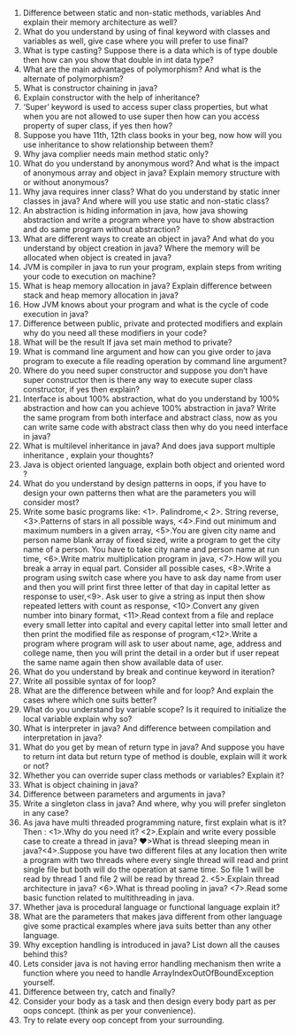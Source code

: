 1. Difference between static and non-static methods, variables And explain their memory architecture as well?
2. What do you understand by using of final keyword with classes and variables as well, give case where you will prefer to use final?
3. What is type casting? Suppose there is a data which is of type double then how can you show that double in int data type?
4. What are the main advantages of polymorphism? And what is the alternate of polymorphism?
5. What is constructor chaining in java?
6. Explain constructor with the help of inheritance?
7. ‘Super’ keyword is used to access super class properties, but what when you are not allowed to use super then how can you access property of super class, if yes then how?
8. Suppose you have 11th, 12th class books in your beg, now how will you use inheritance to show relationship between them?
9. Why java complier needs main method static only?
10. What do you understand by anonymous word? And what is the impact of anonymous array and object in java? Explain memory structure with or without anonymous?
11. Why java requires inner class? What do you understand by static inner classes in java? And where will you use static and non-static class?
12. An abstraction is hiding information in java, how java showing abstraction and write a program where you have to show abstraction and do same program without abstraction?
12. What are different ways to create an object in java? And what do you understand by object creation in java? Where the memory will be allocated when object is created in java?
14. JVM is compiler in java to run your program, explain steps from writing your code to execution on machine?
15. What is heap memory allocation in java? Explain difference between stack and heap memory allocation in java?
16. How JVM knows about your program and what is the cycle of code execution in java?
17. Difference between public, private and protected modifiers and explain why do you need all these modifiers in your code?
18. What will be the result If java set main method to private?
19. What is command line argument and how can you give order to java program to execute a file reading operation by command line argument?
20. Where do you need super constructor and suppose you don’t have super constructor then is there any way to execute super class constructor, if yes then explain?
21. Interface is about 100% abstraction, what do you understand by 100% abstraction and how can you achieve 100% abstraction in java? Write the same program from both interface and abstract class, now as you can write same code with abstract class then why do you need interface in java?
22. What is multilevel inheritance in java? And does java support multiple inheritance , explain your thoughts?
23. Java is object oriented language, explain both object and oriented word ?
24. What do you understand by design patterns in oops, if you have to design your own patterns then what are the parameters you will consider most?
25. Write some basic programs like: <1>. Palindrome,< 2>. String reverse, <3>.Patterns of stars in all possible ways, <4>.Find out minimum and maximum numbers in a given array, <5>.You are given city name and person name blank array of fixed sized, write a program to get the city name of a person. You have to take city name and person name at run time, <6>.Write matrix multiplication program in java, <7>.How will you break a array in equal part. Consider all possible cases, <8>.Write a program using switch case where you have to ask day name from user and then you will print first three letter of that day in capital letter as response to user,<9>. Ask user to give a string as input then show repeated letters with count as response, <10>.Convert any given number into binary format, <11>.Read context from a file and replace every small letter into capital and every capital letter into small letter and then print the modified file as response of program,<12>.Write a program where program will ask to user about name, age, address and college name, then you will print the detail in a order but if user repeat the same name again then show available data of user.
26. What do you understand by break and continue keyword in iteration?
27. Write all possible syntax of for loop?
28. What are the difference between while and for loop? And explain the cases where which one suits better?
29. What do you understand by variable scope? Is it required to initialize the local variable explain why so?
30. What is interpreter in java? And difference between compilation and interpretation in java?
31. What do you get by mean of return type in java? And suppose you have to return int data but return type of method is double, explain will it work or not?
32. Whether you can override super class methods or variables? Explain it?
33. What is object chaining in java?
34. Difference between parameters and arguments in java?
35. Write a singleton class in java? And where, why you will prefer singleton in any case?
36. As java have multi threaded programming nature, first explain what is it? Then : <1>.Why do you need it? <2>.Explain and write every possible case to create a thread in java? ❤>What is thread sleeping mean in java?<4>.Suppose you have two different files at any location then write a program with two threads where every single thread will read and print single file but both will do the operation at same time. So file 1 will be read by thread 1 and file 2 will be read by thread 2. <5>.Explain thread architecture in java? <6>.What is thread pooling in java? <7>.Read some basic function related to multithreading in java.
37. Whether java is procedural language or functional language explain it?
38. What are the parameters that makes java different from other language give some practical examples where java suits better than any other language.
39. Why exception handling is introduced in java? List down all the causes behind this?
40. Lets consider java is not having error handling mechanism then write a function where you need to handle ArrayIndexOutOfBoundException yourself.
41. Difference between try, catch and finally?
42. Consider your body as a task and then design every body part as per oops concept. (think as per your convenience).
43. Try to relate every oop concept from your surrounding.
